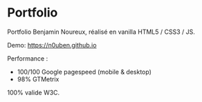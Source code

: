 # Portfolio

Portfolio Benjamin Noureux, réalisé en vanilla HTML5 / CSS3 / JS.

Demo: https://n0uben.github.io

Performance :
- 100/100 Google pagespeed (mobile & desktop)
- 98% GTMetrix

100% valide W3C.


